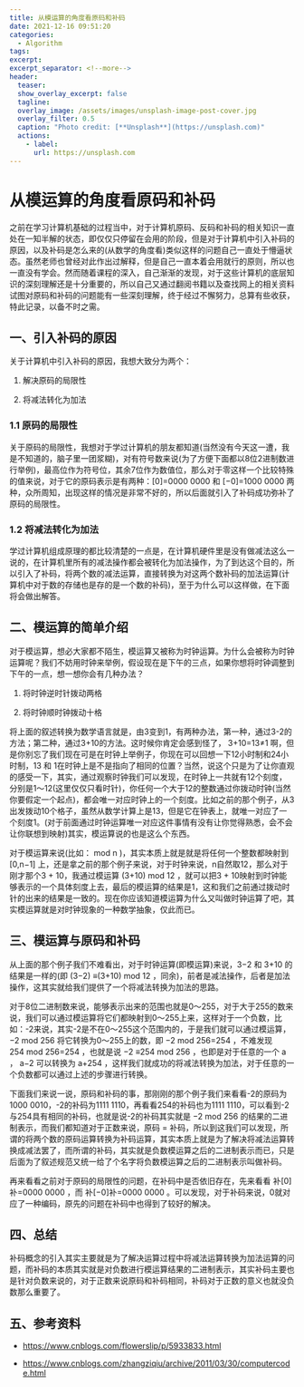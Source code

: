 ```yaml
---
title: 从模运算的角度看原码和补码
date: 2021-12-16 09:51:20
categories:
  - Algorithm
tags: 
excerpt: 
excerpt_separator: <!--more-->
header:
  teaser: 
  show_overlay_excerpt: false
  tagline: 
  overlay_image: /assets/images/unsplash-image-post-cover.jpg
  overlay_filter: 0.5
  caption: "Photo credit: [**Unsplash**](https://unsplash.com)"
  actions:
    - label: 
      url: https://unsplash.com
---
```

# 从模运算的角度看原码和补码
<!-- 摘要内容（首页显示） -->
之前在学习计算机基础的过程当中，对于计算机原码、反码和补码的相关知识一直处在一知半解的状态，即仅仅只停留在会用的阶段，但是对于计算机中引入补码的原因，以及补码是怎么来的(从数学的角度看)类似这样的问题自己一直处于懵逼状态。虽然老师也曾经对此作出过解释，但是自己一直本着会用就行的原则，所以也一直没有学会。然而随着课程的深入，自己渐渐的发现，对于这些计算机的底层知识的深刻理解还是十分重要的，所以自己又通过翻阅书籍以及查找网上的相关资料试图对原码和补码的问题能有一些深刻理解，终于经过不懈努力，总算有些收获，特此记录，以备不时之需。
<!--more-->
<!-- 正文内容 -->
## 一、引入补码的原因

关于计算机中引入补码的原因，我想大致分为两个：

1. 解决原码的局限性
    
2. 将减法转化为加法
    
### 1.1 原码的局限性

关于原码的局限性，我想对于学过计算机的朋友都知道(当然没有今天这一遭，我是不知道的，脑子里一团浆糊)，对有符号数来说(为了方便下面都以8位2进制数进行举例)，最高位作为符号位，其余7位作为数值位，那么对于零这样一个比较特殊的值来说，对于它的原码表示是有两种：[0]=0000 0000 和 [−0]=1000 0000 两种，众所周知，出现这样的情况是非常不好的，所以后面就引入了补码成功弥补了原码的局限性。

### 1.2 将减法转化为加法

学过计算机组成原理的都比较清楚的一点是，在计算机硬件里是没有做减法这么一说的，在计算机里所有的减法操作都会被转化为加法操作，为了到达这个目的，所以引入了补码，将两个数的减法运算，直接转换为对这两个数补码的加法运算(计算机中对于数的存储也是存的是一个数的补码)，至于为什么可以这样做，在下面将会做出解答。

## 二、模运算的简单介绍

对于模运算，想必大家都不陌生，模运算又被称为时钟运算。为什么会被称为时钟运算呢？我们不妨用时钟来举例，假设现在是下午的三点，如果你想将时钟调整到下午的一点，想一想你会有几种办法？

1. 将时钟逆时针拨动两格
    
2. 将时钟顺时钟拨动十格
    

将上面的叙述转换为数学语言就是，由3变到1，有两种办法，第一种，通过3-2的方法；第二种，通过3+10的方法。这时候你肯定会感到怪了， 3+10=13≠1 啊，但是你别忘了我们现在可是在时钟上举例子，你现在可以回想一下12小时制和24小时制，13 和 1在时钟上是不是指向了相同的位置？当然，说这个只是为了让你直观的感受一下，其实，通过观察时钟我们可以发现，在时钟上一共就有12个刻度，分别是1～12(这里仅仅只看时针)，你任何一个大于12的整数通过你拨动时钟(当然你要假定一个起点)，都会唯一对应时钟上的一个刻度。比如之前的那个例子，从3出发拨动10个格子，虽然从数学计算上是13，但是它在钟表上，就唯一对应了一个刻度1。(对于前面通过时钟运算唯一对应这件事情有没有让你觉得熟悉，会不会让你联想到映射)其实，模运算说的也是这么个东西。

对于模运算来说(比如： mod n )，其实本质上就是就是将任何一个整数都映射到 [0,n−1] 上，还是拿之前的那个例子来说，对于时钟来说，n自然取12，那么对于刚才那个3 + 10，我通过模运算 (3+10) mod 12 ，就可以把3 + 10映射到时钟能够表示的一个具体刻度上去，最后的模运算的结果是1，这和我们之前通过拨动时针的出来的结果是一致的。现在你应该知道模运算为什么又叫做时钟运算了吧，其实模运算就是对时钟现象的一种数学抽象，仅此而已。

## 三、模运算与原码和补码

从上面的那个例子我们不难看出，对于时钟运算(即模运算)来说，3−2 和 3+10 的结果是一样的(即 (3−2) ≡(3+10) mod 12 ，同余)，前者是减法操作，后者是加法操作，这其实就给我们提供了一个将减法转换为加法的思路。

对于8位二进制数来说，能够表示出来的范围也就是0～255，对于大于255的数来说，我们可以通过模运算将它们都映射到0～255上来，这样对于一个负数，比如：-2来说，其实-2是不在0～255这个范围内的，于是我们就可以通过模运算， −2 mod 256 将它转换为0～255上的数，即 −2 mod 256=254 ，不难发现 254 mod 256=254 ，也就是说 −2 ≡254 mod 256 ，也即是对于任意的一个 a ， a−2 可以转换为 a+254 ，这样我们就成功的将减法转换为加法，对于任意的一个负数都可以通过上述的步骤进行转换。

下面我们来说一说，原码和补码的事，那刚刚的那个例子我们来看看-2的原码为1000 0010，-2的补码为1111 1110，再看看254的补码也为1111 1110，可以看到-2与254具有相同的补码，也就是说-2的补码其实就是 −2 mod 256 的结果的二进制表示，而我们都知道对于正数来说，原码 = 补码，所以到这我们可以发现，所谓的将两个数的原码运算转换为补码运算，其实本质上就是为了解决将减法运算转换成减法罢了，而所谓的补码，其实就是负数模运算之后的二进制表示而已，只是后面为了叙述规范又统一给了个名字将负数模运算之后的二进制表示叫做补码。

再来看看之前对于原码的局限性的问题，在补码中是否依旧存在，先来看看 补[0]补=0000 0000 ，而 补[−0]补=0000 0000 。可以发现，对于补码来说，0就对应了一种编码，原先的问题在补码中也得到了较好的解决。

## 四、总结

补码概念的引入其实主要就是为了解决运算过程中将减法运算转换为加法运算的问题，而补码的本质其实就是对负数进行模运算结果的二进制表示，其实补码主要也是针对负数来说的，对于正数来说原码和补码相同，补码对于正数的意义也就没负数那么重要了。

## 五、参考资料

- https://www.cnblogs.com/flowerslip/p/5933833.html

- https://www.cnblogs.com/zhangziqiu/archive/2011/03/30/computercode.html